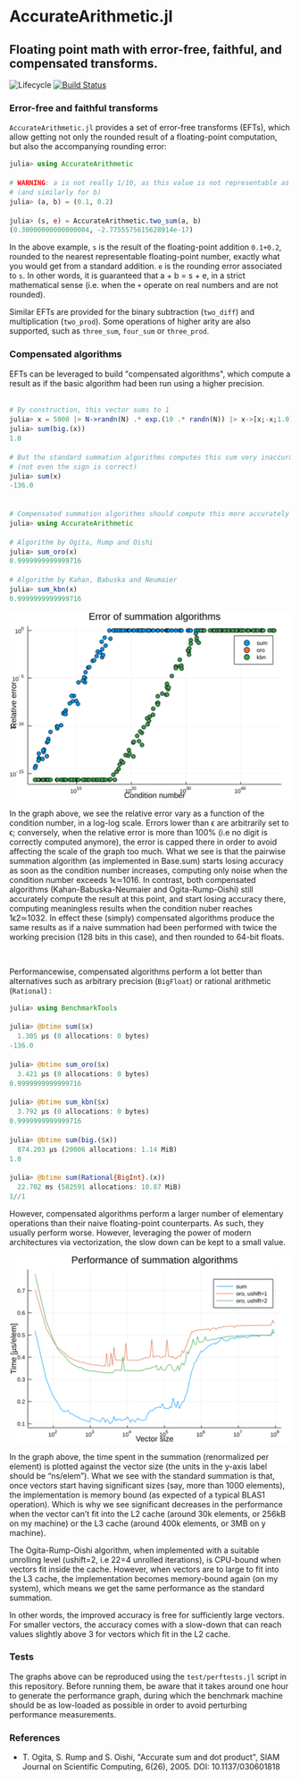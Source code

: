 # AccurateArithmetic.jl
## Floating point math with error-free, faithful, and compensated transforms. 

![Lifecycle](https://img.shields.io/badge/lifecycle-experimental-orange.svg)
[![Build Status](https://travis-ci.org/JuliaMath/AccurateArithmetic.jl.svg?branch=master)](https://travis-ci.org/JuliaMath/AccurateArithmetic.jl)


### Error-free and faithful transforms

`AccurateArithmetic.jl` provides a set of error-free transforms (EFTs), which
allow getting not only the rounded result of a floating-point computation, but
also the accompanying rounding error:

```julia
julia> using AccurateArithmetic

# WARNING: a is not really 1/10, as this value is not representable as a Float64
# (and similarly for b)
julia> (a, b) = (0.1, 0.2)

julia> (s, e) = AccurateArithmetic.two_sum(a, b)
(0.30000000000000004, -2.7755575615628914e-17)
```

In the above example, `s` is the result of the floating-point addition
`0.1+0.2`, rounded to the nearest representable floating-point number, exactly
what you would get from a standard addition. `e` is the rounding error
associated to `s`. In other words, it is guaranteed that a + b = s + e, in a
strict mathematical sense (i.e. when the `+` operate on real numbers and are not
rounded).

Similar EFTs are provided for the binary subtraction (`two_diff`) and
multiplication (`two_prod`). Some operations of higher arity are also supported,
such as `three_sum`, `four_sum` or `three_prod`.


### Compensated algorithms

EFTs can be leveraged to build "compensated algorithms", which compute a result
as if the basic algorithm had been run using a higher precision.

```julia

# By construction, this vector sums to 1
julia> x = 5000 |> N->randn(N) .* exp.(10 .* randn(N)) |> x->[x;-x;1.0] |> x->x[sortperm(rand(length(x)))];
julia> sum(big.(x))
1.0

# But the standard summation algorithms computes this sum very inaccurately
# (not even the sign is correct)
julia> sum(x)
-136.0


# Compensated summation algorithms should compute this more accurately
julia> using AccurateArithmetic

# Algorithm by Ogita, Rump and Oishi
julia> sum_oro(x)
0.9999999999999716

# Algorithm by Kahan, Babuska and Neumaier
julia> sum_kbn(x)
0.9999999999999716
```


![](test/figs/qual.svg)

In the graph above, we see the relative error vary as a function of the
condition number, in a log-log scale. Errors lower than ϵ are arbitrarily set to
ϵ; conversely, when the relative error is more than 100% (i.e no digit is
correctly computed anymore), the error is capped there in order to avoid
affecting the scale of the graph too much. What we see is that the pairwise
summation algorithm (as implemented in Base.sum) starts losing accuracy as soon
as the condition number increases, computing only noise when the condition
number exceeds 1ϵ≃1016. In contrast, both compensated algorithms
(Kahan-Babuska-Neumaier and Ogita-Rump-Oishi) still accurately compute the
result at this point, and start losing accuracy there, computing meaningless
results when the condition nuber reaches 1ϵ2≃1032. In effect these (simply)
compensated algorithms produce the same results as if a naive summation had been
performed with twice the working precision (128 bits in this case), and then
rounded to 64-bit floats.

<br/>

Performancewise, compensated algorithms perform a lot better than alternatives
such as arbitrary precision (`BigFloat`) or rational arithmetic (`Rational`) :

```julia
julia> using BenchmarkTools

julia> @btime sum($x)
  1.305 μs (0 allocations: 0 bytes)
-136.0

julia> @btime sum_oro($x)
  3.421 μs (0 allocations: 0 bytes)
0.9999999999999716

julia> @btime sum_kbn($x)
  3.792 μs (0 allocations: 0 bytes)
0.9999999999999716

julia> @btime sum(big.($x))
  874.203 μs (20006 allocations: 1.14 MiB)
1.0

julia> @btime sum(Rational{BigInt}.(x))
  22.702 ms (582591 allocations: 10.87 MiB)
1//1
```


However, compensated algorithms perform a larger number of elementary operations
than their naive floating-point counterparts. As such, they usually perform
worse. However, leveraging the power of modern architectures via vectorization,
the slow down can be kept to a small value.

![](test/figs/perf.svg)

In the graph above, the time spent in the summation (renormalized per element)
is plotted against the vector size (the units in the y-axis label should be
“ns/elem”). What we see with the standard summation is that, once vectors start
having significant sizes (say, more than 1000 elements), the implementation is
memory bound (as expected of a typical BLAS1 operation). Which is why we see
significant decreases in the performance when the vector can’t fit into the L2
cache (around 30k elements, or 256kB on my machine) or the L3 cache (around 400k
elements, or 3MB on y machine).

The Ogita-Rump-Oishi algorithm, when implemented with a suitable unrolling level
(ushift=2, i.e 22=4 unrolled iterations), is CPU-bound when vectors fit inside
the cache. However, when vectors are to large to fit into the L3 cache, the
implementation becomes memory-bound again (on my system), which means we get the
same performance as the standard summation.

In other words, the improved accuracy is free for sufficiently large
vectors. For smaller vectors, the accuracy comes with a slow-down that can reach
values slightly above 3 for vectors which fit in the L2 cache.


### Tests

The graphs above can be reproduced using the `test/perftests.jl` script in this
repository. Before running them, be aware that it takes around one hour to
generate the performance graph, during which the benchmark machine should be as
low-loaded as possible in order to avoid perturbing performance measurements.

### References

- T. Ogita, S. Rump and S. Oishi, "Accurate sum and dot product", SIAM Journal
  on Scientific Computing, 6(26), 2005. DOI: 10.1137/030601818
